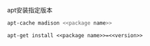
apt安装指定版本

```sh
apt-cache madison <<package name>>
```

```
apt-get install <<package name>>=<<version>>
```













































































































